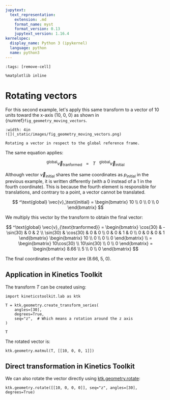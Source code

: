 ```yaml
---
jupytext:
  text_representation:
    extension: .md
    format_name: myst
    format_version: 0.13
    jupytext_version: 1.16.4
kernelspec:
  display_name: Python 3 (ipykernel)
  language: python
  name: python3
---
```


```{code-cell} ipython3
:tags: [remove-cell]

%matplotlib inline
```

# Rotating vectors

For this second example, let's apply this same transform to a vector of 10 units toward the x-axis (10, 0, 0) as shown in {numref}`fig_geometry_moving_vectors`.

```{figure-md} fig_geometry_moving_vectors
:width: 4in
![](_static/images/fig_geometry_moving_vectors.png)

Rotating a vector in respect to the global reference frame.
```


The same equation applies:

$$
^\text{global} \vec{v}_{\text{tranformed}} ~~~ = ~~~ T ~~~ ^\text{global} \vec{v}_\text{initial}
$$

Although vector $\vec{v}_\text{initial}$ shares the same coordinates as $p_\text{initial}$ in the previous example, it is written differently (with a 0 instead of a 1 in the fourth coordinate). This is because the fourth element is responsible for translations, and contrary to a point, a vector cannot be translated.

$$
^\text{global} \vec{v}_\text{initial} =
\begin{bmatrix}
10 \\ 0 \\ 0 \\ 0
\end{bmatrix}
$$

We multiply this vector by the transform to obtain the final vector:

$$
^\text{global} \vec{v}_{\text{tranformed}} =
\begin{bmatrix}
\cos(30) & -\sin(30) & 0 & 2 \\
\sin(30) & \cos(30) & 0 & 0 \\
0 & 0 & 1 & 0 \\
0 & 0 & 0 & 1
\end{bmatrix}
\begin{bmatrix} 10 \\ 0 \\ 0 \\ 0 \end{bmatrix} \\ =
\begin{bmatrix} 10\cos(30) \\ 10\sin(30) \\ 0 \\ 0 \end{bmatrix} =
\begin{bmatrix} 8.66 \\ 5 \\ 0 \\ 0 \end{bmatrix}
$$

The final coordinates of the vector are (8.66, 5, 0).


## Application in Kinetics Toolkit

The transform $T$ can be created using:

```{code-cell} ipython3
import kineticstoolkit.lab as ktk

T = ktk.geometry.create_transform_series(
    angles=[30],
    degrees=True,
    seq="z",  # Which means a rotation around the z axis
)

T
```

The rotated vector is:

```{code-cell} ipython3
ktk.geometry.matmul(T, [[10, 0, 0, 1]])
```

## Direct transformation in Kinetics Toolkit

We can also rotate the vector directly using [ktk.geometry.rotate](api/ktk.geometry.rotate.rst):

```{code-cell} ipython3
ktk.geometry.rotate([[10, 0, 0, 0]], seq="z", angles=[30], degrees=True)
```
